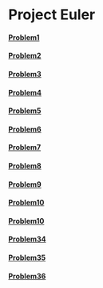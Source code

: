 # Project Euler
#### [Problem1](https://projecteuler.net/problem=1)
#### [Problem2](https://projecteuler.net/problem=2)
#### [Problem3](https://projecteuler.net/problem=3)
#### [Problem4](https://projecteuler.net/problem=4)
#### [Problem5](https://projecteuler.net/problem=5)
#### [Problem6](https://projecteuler.net/problem=6)
#### [Problem7](https://projecteuler.net/problem=7)
#### [Problem8](https://projecteuler.net/problem=8)
#### [Problem9](https://projecteuler.net/problem=9)
#### [Problem10](https://projecteuler.net/problem=10)
#### [Problem10](https://projecteuler.net/problem=11)
#### [Problem34](https://projecteuler.net/problem=34) 
#### [Problem35](https://projecteuler.net/problem=35) 
#### [Problem36](https://projecteuler.net/problem=36) 

